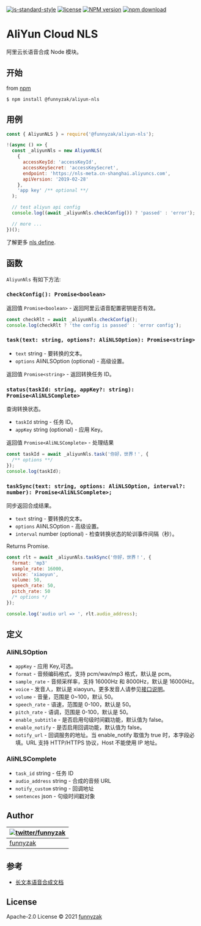 [![js-standard-style](https://img.shields.io/badge/code_style-standard-brightgreen.svg)](https://github.com/feross/standard)
[![license][license-image]][repository-url]
[![NPM version][npm-image]][npm-url]
[![npm download][download-image]][download-url]

[license-image]: https://img.shields.io/github/license/funnyzak/aliyun-nls.svg?style=flat-square
[repository-url]: https://github.com/funnyzak/aliyun-nls
[npm-image]: https://img.shields.io/npm/v/@funnyzak/aliyun-nls.svg?style=flat-square
[npm-url]: https://npmjs.org/package/@funnyzak/aliyun-nls
[download-image]: https://img.shields.io/npm/dm/@funnyzak/aliyun-nls.svg?style=flat-square
[download-url]: https://npmjs.org/package/@funnyzak/aliyun-nls

# AliYun Cloud NLS

阿里云长语音合成 Node 模块。

## 开始

from [npm](https://github.com/npm/npm)

    $ npm install @funnyzak/aliyun-nls

## 用例

```js
const { AliyunNLS } = require('@funnyzak/aliyun-nls');

!(async () => {
  const _aliyunNls = new AliyunNLS(
    {
      accessKeyId: 'accessKeyId',
      accessKeySecret: 'accessKeySecret',
      endpoint: 'https://nls-meta.cn-shanghai.aliyuncs.com',
      apiVersion: '2019-02-28'
    },
    'app key' /** optional **/
  );

  // test aliyun api config
  console.log((await _aliyunNls.checkConfig()) ? 'passed' : 'error');

  // more ...
})();
```

了解更多 [nls define](lib/nls.d.ts).

## 函数

`AliyunNls` 有如下方法:

### `checkConfig(): Promise<boolean>`

返回值 `Promise<boolean>` - 返回阿里云语音配置密钥是否有效。

```js
const checkRlt = await _aliyunNls.checkConfig();
console.log(checkRlt ? 'the config is passed' : 'error config');
```

### `task(text: string, options?: AliNLSOption): Promise<string>`

- `text` string - 要转换的文本。
- `options` AliNLSOption (optional) - 高级设置。

返回值 `Promise<string>` - 返回转换任务 ID。

### `status(taskId: string, appKey?: string): Promise<AliNLSComplete>`

查询转换状态。

- `taskId` string - 任务 ID。
- `appKey` string (optional) - 应用 Key。

返回值 `Promise<AliNLSComplete>` - 处理结果

```js
const taskId = await _aliyunNls.task('你好，世界！', {
  /** options **/
});
console.log(taskId);
```

### `taskSync(text: string, options: AliNLSOption, interval?: number): Promise<AliNLSComplete>;`

同步返回合成结果。

- `text` string - 要转换的文本。
- `options` AliNLSOption - 高级设置。
- `interval` number (optional) - 检查转换状态的轮训事件间隔（秒）。

Returns Promise<AliNLSComplete>.

```js
const rlt = await _aliyunNls.taskSync('你好，世界！', {
  format: 'mp3'
  sample_rate: 16000,
  voice: 'xiaoyun',
  volume: 50,
  speech_rate: 50,
  pitch_rate: 50
  /* options */
});

console.log('audio url => ', rlt.audio_address);
```

## 定义

### AliNLSOption

- `appKey` - 应用 Key,可选。
- `format` - 音频编码格式，支持 pcm/wav/mp3 格式，默认是 pcm。
- `sample_rate` - 音频采样率，支持 16000Hz 和 8000Hz，默认是 16000Hz。
- `voice` - 发音人，默认是 xiaoyun。更多发音人请参见[接口说明](https://help.aliyun.com/document_detail/130509.htm?spm=a2c4g.11186623.0.0.442a38adeflvK0#topic-2606811)。
- `volume` - 音量，范围是 0~100，默认 50。
- `speech_rate` - 语速，范围是 0-100，默认是 50。
- `pitch_rate` - 语调，范围是 0-100，默认是 50。
- `enable_subtitle` - 是否启用句级时间戳功能，默认值为 false。
- `enable_notify` - 是否启用回调功能，默认值为 false。
- `notify_url` - 回调服务的地址。当 enable_notify 取值为 true 时，本字段必填。URL 支持 HTTP/HTTPS 协议，Host 不能使用 IP 地址。

### AliNLSComplete

- `task_id` string - 任务 ID
- `audio_address` string - 合成的音频 URL
- `notify_custom` string - 回调地址
- `sentences` json - 句级时间戳对象

## Author

| [![twitter/funnyzak](https://s.gravatar.com/avatar/c2437e240644b1317a4a356c6d6253ee?s=70)](https://twitter.com/funnyzak 'Follow @funnyzak on Twitter') |
| ------------------------------------------------------------------------------------------------------------------------------------------------------ |
| [funnyzak](https://yycc.me/)                                                                                                                           |

## 参考

- [长文本语音合成文档](https://help.aliyun.com/document_detail/130509.htm?spm=a2c4g.11186623.0.0.442a38adeflvK0#topic-2606811)

## License

Apache-2.0 License © 2021 [funnyzak](https://github.com/funnyzak)
